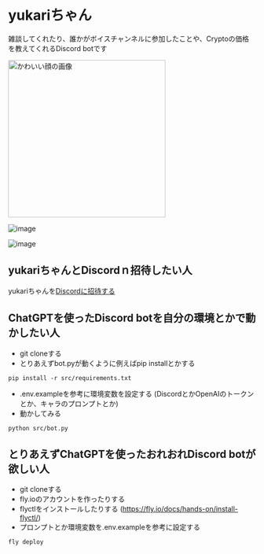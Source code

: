 # yukariちゃん

雑談してくれたり、誰かがボイスチャンネルに参加したことや、Cryptoの価格を教えてくれるDiscord botです

<img src="https://github.com/xsota/discord_bot/assets/5690642/bcf8670f-240a-4f2c-8ba2-aba5c02a6323" alt="かわいい顔の画像" width=320>

![image](https://github.com/xsota/discord_bot/assets/5690642/c43b10d7-5492-434a-83e9-710cb129f8ad)

![image](https://github.com/xsota/discord_bot/assets/5690642/4543f503-045a-46c8-9d69-1d5bf3bc557a)



## yukariちゃんとDiscordｎ招待したい人
yukariちゃんを[Discordに招待する](https://discordapp.com/api/oauth2/authorize?client_id=551785476584112139&permissions=0&scope=bot)


## ChatGPTを使ったDiscord botを自分の環境とかで動かしたい人
- git cloneする
- とりあえずbot.pyが動くように例えばpip installとかする
```
pip install -r src/requirements.txt
```
- .env.exampleを参考に環境変数を設定する (DiscordとかOpenAIのトークンとか、キャラのプロンプトとか)
- 動かしてみる
```
python src/bot.py
```

## とりあえずChatGPTを使ったおれおれDiscord botが欲しい人
- git cloneする
- fly.ioのアカウントを作ったりする
- flyctlをインストールしたりする (https://fly.io/docs/hands-on/install-flyctl/)
- プロンプトとか環境変数を.env.exampleを参考に設定する
```
fly deploy
```
